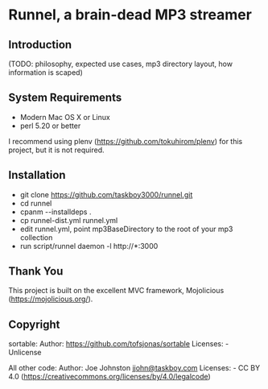 # Runnel, a brain-dead MP3 streamer

## Introduction

(TODO: philosophy, expected use cases, mp3 directory layout, how information is scaped)
        
## System Requirements  

* Modern Mac OS X or Linux
* perl 5.20 or better

I recommend using plenv (https://github.com/tokuhirom/plenv) for
this project, but it is not required.
        
## Installation

* git clone https://github.com/taskboy3000/runnel.git
* cd runnel
* cpanm --installdeps .
* cp runnel-dist.yml runnel.yml
* edit runnel.yml, point mp3BaseDirectory to the root of your mp3 collection
* run script/runnel daemon -l http://*:3000

## Thank You

This project is built on the excellent MVC framework, Mojolicious (https://mojolicious.org/).
    
## Copyright

sortable:
    Author: https://github.com/tofsjonas/sortable
    Licenses:
        - Unlicense

All other code:
    Author: Joe Johnston <jjohn@taskboy.com>
    Licenses:
        - CC BY 4.0 (https://creativecommons.org/licenses/by/4.0/legalcode)

